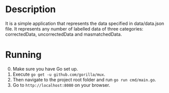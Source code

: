 # Description

It is a simple application that represents the data specified in data/data.json file.
It represents any number of labelled data of three categories: correctedData, uncorrectedData and masmatchedData.

# Running 

0. Make sure you have Go set up.
1. Execute `go get -u github.com/gorilla/mux`.
2. Then navigate to the project root folder and run `go run cmd/main.go`.
3. Go to `http://localhost:8080` on your browser.
